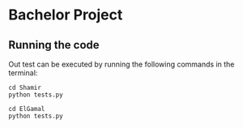 # Bachelor Project

## Running the code
Out test can be executed by running the following commands in the terminal:
```
cd Shamir
python tests.py

cd ElGamal
python tests.py
```

